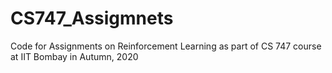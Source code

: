 # CS747_Assigmnets
Code for Assignments on Reinforcement Learning as part of CS 747 course at IIT Bombay  in Autumn, 2020

